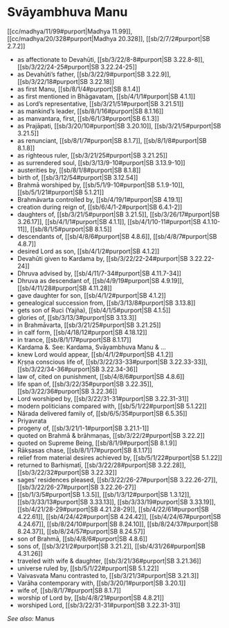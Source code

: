 # Svāyambhuva Manu

[[cc/madhya/11/99#purport|Madhya 11.99]], [[cc/madhya/20/328#purport|Madhya 20.328]], [[sb/2/7/2#purport|SB 2.7.2]]

* as affectionate to Devahūti, [[sb/3/22/8-8#purport|SB 3.22.8-8]], [[sb/3/22/24-25#purport|SB 3.22.24-25]]
* as Devahūti’s father, [[sb/3/22/9#purport|SB 3.22.9]], [[sb/3/22/18#purport|SB 3.22.18]]
* as first Manu, [[sb/8/1/4#purport|SB 8.1.4]]
* as first mentioned in Bhāgavatam, [[sb/4/1/1#purport|SB 4.1.1]]
* as Lord’s representative, [[sb/3/21/51#purport|SB 3.21.51]]
* as mankind’s leader, [[sb/8/1/16#purport|SB 8.1.16]]
* as manvantara, first, [[sb/6/1/3#purport|SB 6.1.3]]
* as Prajāpati, [[sb/3/20/10#purport|SB 3.20.10]], [[sb/3/21/5#purport|SB 3.21.5]]
* as renunciant, [[sb/8/1/7#purport|SB 8.1.7]], [[sb/8/1/8#purport|SB 8.1.8]]
* as righteous ruler, [[sb/3/21/25#purport|SB 3.21.25]]
* as surrendered soul, [[sb/3/13/9-10#purport|SB 3.13.9-10]]
* austerities by, [[sb/8/1/8#purport|SB 8.1.8]]
* birth of, [[sb/3/12/54#purport|SB 3.12.54]]
* Brahmā worshiped by, [[sb/5/1/9-10#purport|SB 5.1.9-10]], [[sb/5/1/21#purport|SB 5.1.21]]
* Brahmāvarta controlled by, [[sb/4/19/1#purport|SB 4.19.1]]
* creation during reign of, [[sb/6/4/1-2#purport|SB 6.4.1-2]]
* daughters of, [[sb/3/21/5#purport|SB 3.21.5]], [[sb/3/26/17#purport|SB 3.26.17]], [[sb/4/1/1#purport|SB 4.1.1]], [[sb/4/1/10-11#purport|SB 4.1.10-11]], [[sb/8/1/5#purport|SB 8.1.5]]
* descendants of, [[sb/4/8/6#purport|SB 4.8.6]], [[sb/4/8/7#purport|SB 4.8.7]]
* desired Lord as son, [[sb/4/1/2#purport|SB 4.1.2]]
* Devahūti given to Kardama by, [[sb/3/22/22-24#purport|SB 3.22.22-24]]
* Dhruva advised by, [[sb/4/11/7-34#purport|SB 4.11.7-34]]
* Dhruva as descendant of, [[sb/4/9/19#purport|SB 4.9.19]], [[sb/4/11/28#purport|SB 4.11.28]]
* gave daughter for son, [[sb/4/1/2#purport|SB 4.1.2]]
* genealogical succession from, [[sb/3/13/8#purport|SB 3.13.8]]
* gets son of Ruci (Yajña), [[sb/4/1/5#purport|SB 4.1.5]]
* glories of, [[sb/3/13/3#purport|SB 3.13.3]]
* in Brahmāvarta, [[sb/3/21/25#purport|SB 3.21.25]]
* in calf form, [[sb/4/18/12#purport|SB 4.18.12]]
* in trance, [[sb/8/1/17#purport|SB 8.1.17]]
* Kardama &. See: Kardama, Svāyambhuva Manu & ... 
* knew Lord would appear, [[sb/4/1/2#purport|SB 4.1.2]]
* Kṛṣṇa conscious life of, [[sb/3/22/33-33#purport|SB 3.22.33-33]], [[sb/3/22/34-36#purport|SB 3.22.34-36]]
* law of, cited on punishment, [[sb/4/8/6#purport|SB 4.8.6]]
* life span of, [[sb/3/22/35#purport|SB 3.22.35]], [[sb/3/22/36#purport|SB 3.22.36]]
* Lord worshiped by, [[sb/3/22/31-31#purport|SB 3.22.31-31]]
* modern politicians compared with, [[sb/5/1/22#purport|SB 5.1.22]]
* Nārada delivered family of, [[sb/6/5/35#purport|SB 6.5.35]]
* Priyavrata 
* progeny of, [[sb/3/21/1-1#purport|SB 3.21.1-1]]
* quoted on Brahmā & brāhmaṇas, [[sb/3/22/2#purport|SB 3.22.2]]
* quoted on Supreme Being, [[sb/8/1/9#purport|SB 8.1.9]]
* Rākṣasas chase, [[sb/8/1/17#purport|SB 8.1.17]]
* relief from material desires achieved by, [[sb/5/1/22#purport|SB 5.1.22]]
* returned to Barhiṣmatī, [[sb/3/22/28#purport|SB 3.22.28]], [[sb/3/22/32#purport|SB 3.22.32]]
* sages’ residences pleased, [[sb/3/22/26-27#purport|SB 3.22.26-27]], [[sb/3/22/26-27#purport|SB 3.22.26-27]]
*  [[sb/1/3/5#purport|SB 1.3.5]], [[sb/1/3/12#purport|SB 1.3.12]], [[sb/3/33/13#purport|SB 3.33.13]], [[sb/3/33/19#purport|SB 3.33.19]], [[sb/4/21/28-29#purport|SB 4.21.28-29]], [[sb/4/22/61#purport|SB 4.22.61]], [[sb/4/24/42#purport|SB 4.24.42]], [[sb/4/24/67#purport|SB 4.24.67]], [[sb/8/24/10#purport|SB 8.24.10]], [[sb/8/24/37#purport|SB 8.24.37]], [[sb/8/24/57#purport|SB 8.24.57]]
* son of Brahmā, [[sb/4/8/6#purport|SB 4.8.6]]
* sons of, [[sb/3/21/2#purport|SB 3.21.2]], [[sb/4/31/26#purport|SB 4.31.26]]
* traveled with wife & daughter, [[sb/3/21/36#purport|SB 3.21.36]]
* universe ruled by, [[sb/5/1/22#purport|SB 5.1.22]]
* Vaivasvata Manu contrasted to, [[sb/3/21/3#purport|SB 3.21.3]]
* Varāha contemporary with, [[sb/3/20/1#purport|SB 3.20.1]]
* wife of, [[sb/8/1/7#purport|SB 8.1.7]]
* worship of Lord by, [[sb/4/8/21#purport|SB 4.8.21]]
* worshiped Lord, [[sb/3/22/31-31#purport|SB 3.22.31-31]]

*See also:* Manus
